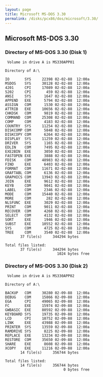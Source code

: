 ```yaml
---
layout: page
title: Microsoft MS-DOS 3.30
permalink: /disks/pcx86/dos/microsoft/3.30/
---
```


Microsoft MS-DOS 3.30
---

### Directory of MS-DOS 3.30 (Disk 1)

	 Volume in drive A is MS330APP01 

	Directory of A:\

	IO       SYS     22398 02-02-88  12:00a
	MSDOS    SYS     30128 02-02-88  12:00a
	4201     CPI     17089 02-02-88  12:00a
	5202     CPI       459 02-02-88  12:00a
	ANSI     SYS      1647 02-02-88  12:00a
	APPEND   EXE      5794 02-02-88  12:00a
	ASSIGN   COM      1530 02-02-88  12:00a
	ATTRIB   EXE     10656 02-02-88  12:00a
	CHKDSK   COM      9819 02-02-88  12:00a
	COMMAND  COM     25308 02-02-88  12:00a
	COMP     COM      4183 02-02-88  12:00a
	COUNTRY  SYS     11254 02-02-88  12:00a
	DISKCOMP COM      5848 02-02-88  12:00a
	DISKCOPY COM      6264 02-02-88  12:00a
	DISPLAY  SYS     11259 02-02-88  12:00a
	DRIVER   SYS      1165 02-02-88  12:00a
	EDLIN    COM      7495 02-02-88  12:00a
	EXE2BIN  EXE      3050 02-02-88  12:00a
	FASTOPEN EXE      3888 02-02-88  12:00a
	FDISK    COM     48983 02-02-88  12:00a
	FIND     EXE      6403 02-02-88  12:00a
	FORMAT   COM     11671 02-02-88  12:00a
	GRAFTABL COM      6136 02-02-88  12:00a
	GRAPHICS COM     13943 02-02-88  12:00a
	JOIN     EXE      9612 02-02-88  12:00a
	KEYB     COM      9041 02-02-88  12:00a
	LABEL    COM      2346 02-02-88  12:00a
	MODE     COM     15440 02-02-88  12:00a
	MORE     COM       282 02-02-88  12:00a
	NLSFUNC  EXE      3029 02-02-88  12:00a
	PRINT    COM      9011 02-02-88  12:00a
	RECOVER  COM      4268 02-02-88  12:00a
	SELECT   COM      4132 02-02-88  12:00a
	SORT     EXE      1946 02-02-88  12:00a
	SUBST    EXE     10552 02-02-88  12:00a
	SYS      COM      4725 02-02-88  12:00a
	TREE     COM      3540 02-02-88  12:00a
	       37 file(s)     344294 bytes

	Total files listed:
	       37 file(s)     344294 bytes
	                        1024 bytes free

### Directory of MS-DOS 3.30 (Disk 2)

	 Volume in drive A is MS330APP02 

	Directory of A:\

	BACKUP   COM     30280 02-09-88  12:00a
	DEBUG    COM     15866 02-09-88  12:00a
	EGA      CPI     49065 02-09-88  12:00a
	FC       EXE     15974 02-09-88  12:00a
	GWBASIC  EXE     80592 02-09-88  12:00a
	KEYBOARD SYS     19735 02-09-88  12:00a
	LCD      CPI     10752 02-09-88  12:00a
	LINK     EXE     43988 02-09-88  12:00a
	PRINTER  SYS     13559 02-09-88  12:00a
	RAMDRIVE SYS      8225 02-09-88  12:00a
	REPLACE  EXE     13234 02-09-88  12:00a
	RESTORE  COM     35650 02-09-88  12:00a
	SHARE    EXE      8608 02-09-88  12:00a
	XCOPY    EXE     11216 02-09-88  12:00a
	       14 file(s)     356744 bytes

	Total files listed:
	       14 file(s)     356744 bytes
	                           0 bytes free
